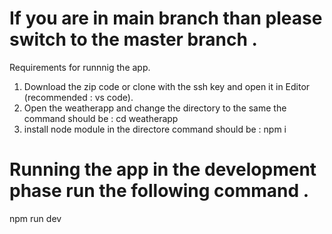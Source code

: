 # If you are in main branch than please switch to the master branch .
 Requirements for runnnig the app.
   1. Download the zip code or clone with the ssh key and open it in Editor (recommended : vs code).
   2. Open the weatherapp and change the directory to the same the command should be : cd weatherapp
   3. install node module in the directore command should be : npm i

# Running the app in the development phase run the following command .
  npm run dev
